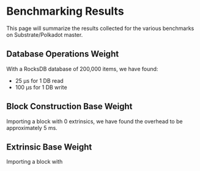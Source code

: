 # Benchmarking Results

This page will summarize the results collected for the various benchmarks on Substrate/Polkadot master.

## Database Operations Weight

With a RocksDB database of 200,000 items, we have found:

* 25 µs for 1 DB read
* 100 µs for 1 DB write

## Block Construction Base Weight

Importing a block with 0 extrinsics, we have found the overhead to be approximately 5 ms.

## Extrinsic Base Weight

Importing a block with
